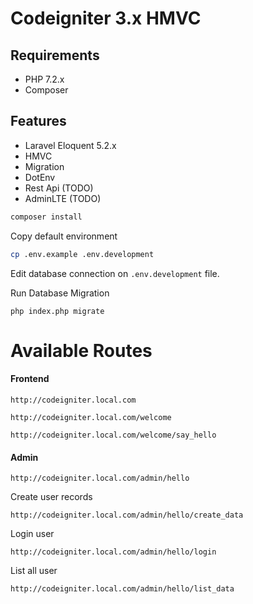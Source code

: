 # Codeigniter 3.x HMVC

## Requirements

* PHP 7.2.x
* Composer

## Features

* Laravel Eloquent 5.2.x
* HMVC
* Migration
* DotEnv
* Rest Api (TODO)
* AdminLTE (TODO)

```bash
composer install
```

Copy default environment

```bash
cp .env.example .env.development
```

Edit database connection on ```.env.development``` file.

Run Database Migration

```
php index.php migrate
```

# Available Routes

#### Frontend

```
http://codeigniter.local.com
```

```
http://codeigniter.local.com/welcome
```

```
http://codeigniter.local.com/welcome/say_hello
```

#### Admin

```
http://codeigniter.local.com/admin/hello
```

Create user records

```
http://codeigniter.local.com/admin/hello/create_data
```

Login user

```
http://codeigniter.local.com/admin/hello/login
```

List all user
```
http://codeigniter.local.com/admin/hello/list_data
```
